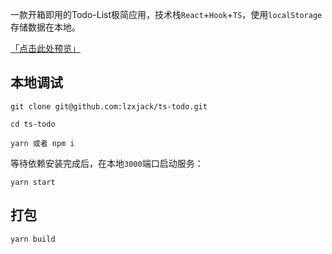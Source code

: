 一款开箱即用的Todo-List极简应用，技术栈`React`+`Hook`+`TS`，使用`localStorage`存储数据在本地。

<a href="https://ts-todo-0gl1ck0w116a2558-1304393382.ap-shanghai.app.tcloudbase.com/" target="_blank">「点击此处预览」</a>

## 本地调试

```
git clone git@github.com:lzxjack/ts-todo.git

cd ts-todo

yarn 或者 npm i
```

等待依赖安装完成后，在本地`3000`端口启动服务：

```
yarn start
```

## 打包

```
yarn build
```

